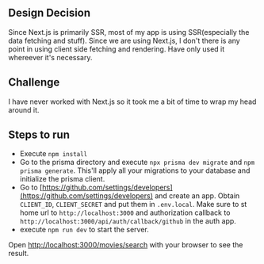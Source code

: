 ## Design Decision
Since Next.js is primarily SSR, most of my app is using SSR(especially the data fetching and stuff). Since we are using Next.js, I don't there is any point in using client side fetching and rendering. Have only used it whereever it's necessary.
## Challenge
I have never worked with Next.js so it took me a bit of time to wrap my head around it.

## Steps to run

- Execute `npm install`
- Go to the prisma directory and execute `npx prisma dev migrate` and `npm prisma generate`. This'll apply all your migrations to your database and initialize the prisma client.
- Go to [https://github.com/settings/developers](https://github.com/settings/developers) and create an app. Obtain `CLIENT_ID`, `CLIENT_SECRET` and put them in `.env.local`. Make sure to st home url to `http://localhost:3000` and authorization callback to `http://localhost:3000/api/auth/callback/github` in the auth app.
- execute `npm run dev` to start the server.

Open [http://localhost:3000/movies/search](http://localhost:3000/movies/search) with your browser to see the result.

